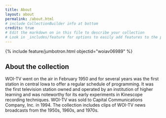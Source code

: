 ```yaml
---
title: About
layout: about
permalink: /about.html
# include CollectionBuilder info at bottom
credits: true
# Edit the markdown on in this file to describe your collection
# Look in _includes/feature for options to easily add features to the page
---
```


{% include feature/jumbotron.html objectid="woiav06989" %} 


## About the collection

WOI-TV went on the air in February 1950 and for several years was the first station in central Iowa to offer a regular schedule of programming. It was the first television station owned and operated by an institution of higher learning and was noteworthy for its early experiments in Kinescope recording techniques. WOI-TV was sold to Capital Communications Company, Inc. in 1994. The collection includes clips of WOI-TV news broadcasts from the 1950s, 1960s, and 1970s.
